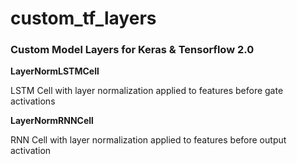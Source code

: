 # custom_tf_layers

### Custom Model Layers for Keras & Tensorflow 2.0

**LayerNormLSTMCell**

LSTM Cell with layer normalization applied to features before gate activations

**LayerNormRNNCell**

RNN Cell with layer normalization applied to features before output activation
